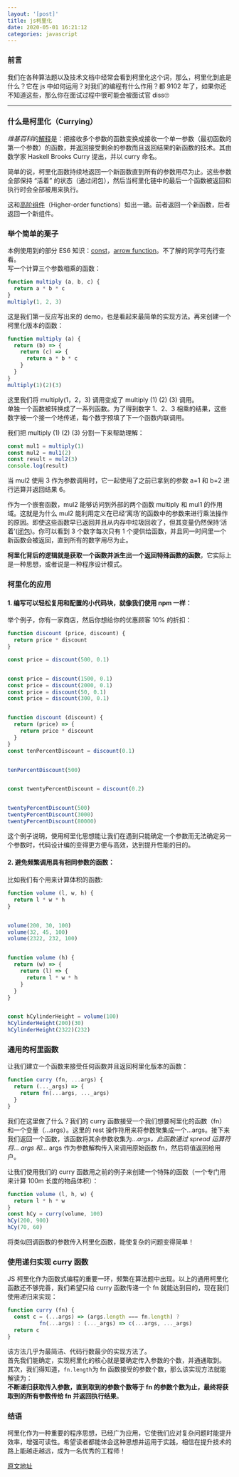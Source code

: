 ```yaml
---
layout: '[post]'
title: js柯里化
date: 2020-05-01 16:21:12
categories: javascript
---
```

### 前言

我们在各种算法题以及技术文档中经常会看到柯里化这个词，那么，柯里化到底是什么？它在 js 中如何运用？对我们的编程有什么作用？都 9102 年了，如果你还不知道这些，那么你在面试过程中很可能会被面试官 diss🙄
<!-- more -->
* * *

### 什么是柯里化（Currying）

*维基百科*的[解释](https://links.jianshu.com/go?to=https%3A%2F%2Fzh.wikipedia.org%2Fwiki%2F%25E6%259F%25AF%25E9%2587%258C%25E5%258C%2596)是：把接收多个参数的函数变换成接收一个单一参数（最初函数的第一个参数）的函数，并返回接受剩余的参数而且返回结果的新函数的技术。其由数学家 Haskell Brooks Curry 提出，并以 curry 命名。

简单的说，柯里化函数持续地返回一个新函数直到所有的参数用尽为止。这些参数全部保持 “活着” 的状态（通过闭包），然后当柯里化链中的最后一个函数被返回和执行时会全部被用来执行。

这和[高阶组件](https://links.jianshu.com/go?to=https%3A%2F%2Freact.docschina.org%2Fdocs%2Fhigher-order-components.html)（Higher-order functions）如出一辙。前者返回一个新函数，后者返回一个新组件。

### 举个简单的栗子

本例使用到的部分 ES6 知识：[const](https://links.jianshu.com/go?to=http%3A%2F%2Fes6.ruanyifeng.com%2F%23docs%2Flet)，[arrow function](https://links.jianshu.com/go?to=http%3A%2F%2Fes6.ruanyifeng.com%2F%23docs%2Ffunction)。不了解的同学可先行查看。  
写一个计算三个参数相乘的函数：

```js
function multiply (a, b, c) {
  return a * b * c
}
multiply(1, 2, 3)
```

这是我们第一反应写出来的 demo，也是看起来最简单的实现方法。再来创建一个柯里化版本的函数：

```js
function multiply (a) {
  return (b) => {
    return (c) => {
      return a * b * c
    }
  }
}
multiply(1)(2)(3)
```

这里我们将 multiply(1，2，3) 调用变成了 multiply (1) (2) (3) 调用。  
单独一个函数被转换成了一系列函数。为了得到数字 1、2、3 相乘的结果，这些数字被一个接一个地传递，每个数字预填了下一个函数内联调用。

我们把 multiply (1) (2) (3) 分割一下来帮助理解：

```js
const mul1 = multiply(1)
const mul2 = mul1(2)
const result = mul2(3)
console.log(result)
```

当 mul2 使用 3 作为参数调用时，它一起使用了之前已拿到的参数 a=1 和 b=2 进行运算并返回结果 6。

作为一个嵌套函数，mul2 能够访问到外部的两个函数 multiply 和 mul1 的作用域。这就是为什么 mul2 能利用定义在已经‘离场’的函数中的参数来进行乘法操作的原因。即使这些函数早已返回并且从内存中垃圾回收了，但其变量仍然保持‘活着’([闭包](https://links.jianshu.com/go?to=https%3A%2F%2Fwww.liaoxuefeng.com%2Fwiki%2F001434446689867b27157e896e74d51a89c25cc8b43bdb3000%2F00143449934543461c9d5dfeeb848f5b72bd012e1113d15000))。你可以看到 3 个数字每次只有 1 个提供给函数，并且同一时间里一个新函数会被返回，直到所有的数字用尽为止。

**柯里化背后的逻辑就是获取一个函数并派生出一个返回特殊函数的函数**，它实际上是一种思想，或者说是一种程序设计模式。

### 柯里化的应用

#### 1. 编写可以轻松复用和配置的小代码块，就像我们使用 npm 一样：

举个例子，你有一家商店，然后你想给你的优惠顾客 10% 的折扣：

```js
function discount (price, discount) {
  return price * discount
}

const price = discount(500, 0.1) 


const price = discount(1500, 0.1) 
const price = discount(2000, 0.1) 
const price = discount(50, 0.1) 
const price = discount(300, 0.1) 


function discount (discount) {
  return (price) => {
    return price * discount
  }
}
const tenPercentDiscount = discount(0.1)


tenPercentDiscount(500) 


const twentyPercentDiscount = discount(0.2)


twentyPercentDiscount(500) 
twentyPercentDiscount(3000) 
twentyPercentDiscount(80000)
```

这个例子说明，使用柯里化思想能让我们在遇到只能确定一个参数而无法确定另一个参数时，代码设计编的变得更方便与高效，达到提升性能的目的。

#### 2. 避免频繁调用具有相同参数的函数：

比如我们有个用来计算体积的函数:

```js
function volume (l, w, h) {
  return l * w * h
}


volume(200, 30, 100) 
volume(32, 45, 100) 
volume(2322, 232, 100) 


function volume (h) {
  return (w) => {
    return (l) => {
      return l * w * h
    }
  }
}


const hCylinderHeight = volume(100)
hCylinderHeight(200)(30) 
hCylinderHeight(2322)(232)
```

### 通用的柯里函数

让我们建立一个函数来接受任何函数并且返回柯里化版本的函数：

```js
function curry (fn, ...args) {
  return (..._args) => {
    return fn(...args, ..._args)
  }
}
```

我们在这里做了什么？我们的 curry 函数接受一个我们想要柯里化的函数（fn）和一个变量（...args）。这里的 rest 操作符用来将参数聚集成一个...args。接下来我们返回一个函数，该函数将其余参数收集为..._args。此函数通过 spread 运算符将... args 和..._ args 作为参数解构传入来调用原始函数 fn，然后将值返回给用户。

让我们使用我们的 curry 函数用之前的例子来创建一个特殊的函数（一个专门用来计算 100m 长度的物品体积）：

```js
function volume (l, h, w) {
  return l * h * w
}
const hCy = curry(volume, 100)
hCy(200, 900) 
hCy(70, 60)
```

将类似回调函数的参数传入柯里化函数，能使复杂的问题变得简单！

### 使用递归实现 curry 函数

JS 柯里化作为函数式编程的重要一环，频繁在算法题中出现。以上的通用柯里化函数还不够完善，我们希望只给 curry 函数传递一个 fn 就能达到目的，现在我们使用递归来实现：

```js
function curry (fn) {
  const c = (...args) => (args.length === fn.length) ?
          fn(...args) : (..._args) => c(...args, ..._args)
  return c
}
```

该方法几乎为最简洁、代码行数最少的实现方法了。  
首先我们能确定，实现柯里化的核心就是要确定传入参数的个数，并通通取到。  
其次，我们得知道，`fn.length`为 fn 函数接受的参数个数，那么该实现方法就能解读为：  
**不断递归获取传入参数，直到取到的参数个数等于 fn 的参数个数为止，最终将获取到的所有参数传给 fn 并返回执行结果**。

### 结语

柯里化作为一种重要的程序思想，已经广为应用，它使我们应对复杂问题时能提升效率，增强可读性。希望读者都能体会这种思想并运用于实践，相信在提升技术的路上能越走越远，成为一名优秀的工程师！

[原文地址](https://www.jianshu.com/p/7fa99a4bee8b)